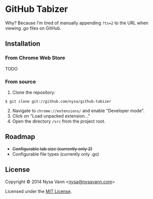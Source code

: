# GitHub Tabizer

Why? Because I'm tired of manually appending `?ts=2` to the URL when viewing .go files on GitHub.

## Installation

### From Chrome Web Store

TODO

### From source

1. Clone the repository:
```
$ git clone git://github.com/nysa/github-tabizer
```
2. Navigate to `chrome://extensions/` and enable "Developer mode".
3. Click on "Load unpacked extension..."
4. Open the directory `/src` from the project root.

## Roadmap

- ~~Configurable tab size (currently only 2)~~
- Configurable file types (currently only .go)

## License

Copyright &copy; 2014 Nysa Vann <<nysa@nysavann.com>>

Licensed under the [MIT License](http://opensource.org/licenses/MIT).
